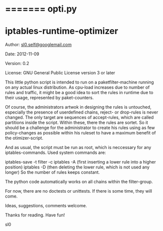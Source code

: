 =======
opti.py
=======

iptables-runtime-optimizer
==========================

Author:     sl0.self@googlemail.com

Date:       2012-11-09

Version:    0.2

License:    GNU General Public License version 3 or later



This little python script is intended to run on a paketfilter-machine
running on any actual linux distribution. As cpu-load increases due to 
number of rules and traffic, it might be a good idea to sort the rules
in runtime due to their usage, represented by paket-counters.

Of course, the administrators artwok in designing the rules is untouched,
especially the presence of userdefined chains, reject- or drop-rules is
never changed. The only target are sequences of accept-rules, which are
called partitions inside the script. Within these, there the rules are
sortet. So it should be a challenge for the administrator to create his
rules using as few policy-changes as possible within his ruleset to have 
a maximum benefit of the otimizer-script.

And as usual, the script must be run as root, which is neccessary for
any iptables-commands. Used system commands are:

iptables-save -t filter -c
iptables -A  (first inserting a lower rule into a higher position)
iptables -D  (then deleting the lower rule, which is not used any longer)
So the number of rules keeps constant.

The python code automatically works on all chains within the filter-group.

For now, there are no doctests or unittests. If there is some time, they
will come.

Ideas, suggestions, comments welcome.

Thanks for reading.
Have fun!

sl0

